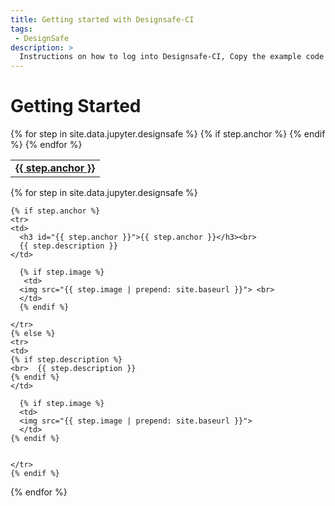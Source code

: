 ```yaml
---
title: Getting started with Designsafe-CI
tags: 
 - DesignSafe
description: >
  Instructions on how to log into Designsafe-CI, Copy the example code to your "My Data" folder, and Start a JupyterLab Session. 
---
```


# Getting Started

<table>
<tr>
  {% for step in site.data.jupyter.designsafe %}
    {% if step.anchor %}
    <td style="text-align: center;">
      <strong><a href="{{ site.baseurl}}/docs/getting-started/#{{ step.anchor }}" >{{ step.anchor }}</a></strong>
    </td>
    {% endif %}
  {% endfor %}
</tr>
</table>

<table>
{% for step in site.data.jupyter.designsafe %}

    {% if step.anchor %}
    <tr>
    <td>
      <h3 id="{{ step.anchor }}">{{ step.anchor }}</h3><br>
      {{ step.description }}
    </td>
   
      {% if step.image %}
       <td>
      <img src="{{ step.image | prepend: site.baseurl }}"> <br>
      </td>
      {% endif %}
      
    </tr>
    {% else %}
    <tr>
    <td>
    {% if step.description %}
    <br>  {{ step.description }}
    {% endif %}
    </td>
    
      {% if step.image %}
      <td>
      <img src="{{ step.image | prepend: site.baseurl }}"> 
      </td>
    {% endif %}
    
    
    </tr>
    {% endif %}
    
{% endfor %}
</table>
